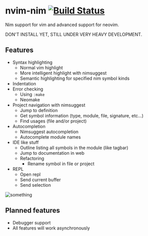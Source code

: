 # nvim-nim [![Build Status](https://travis-ci.org/baabelfish/nvim-nim.svg?branch=master)](https://travis-ci.org/baabelfish/nvim-nim)
Nim support for vim and advanced support for neovim.

DON'T INSTALL YET, STILL UNDER VERY HEAVY DEVELOPMENT.

## Features
- Syntax highlighting
    - Normal vim highlight
    - More intelligent highlight with nimsuggest
    - Semantic highlighting for specified nim symbol kinds
- Indentation
- Error checking
    - Using ``:make``
    - Neomake
- Project navigation with nimsuggest
    - Jump to definition
    - Get symbol information (type, module, file, signature, etc...)
    - Find usages (file and/or project)
- Autocompletion
    - Nimsuggest autocompletion
    - Autocomplete module names
- IDE like stuff
    - Outline listing all symbols in the module (like tagbar)
    - Jump to documentation in web
    - Refactoring
        - Rename symbol in file or project
- REPL
    - Open repl
    - Send current buffer
    - Send selection

![something](https://raw.githubusercontent.com/baabelfish/nvim-nim/master/other/pic1.png)


## Planned features
- Debugger support
- All features will work asynchronously
